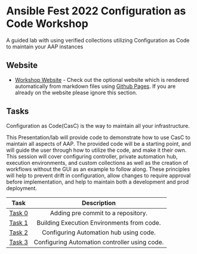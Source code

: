 # Ansible Fest 2022 Configuration as Code Workshop

A guided lab with using verified collections utilizing Configuration as Code to maintain your AAP instances

## Website

- [Workshop Website](https://sean-m-sullivan.github.io/ansiblefest2022_configuration_as_code/) - Check out the optional website which is rendered automatically from markdown files using [Github Pages](https://pages.github.com/).  If you are already on the website please ignore this section.

## Tasks

Configuration as Code(CasC) is the way to maintain all your infrastructure.

This Presentation/lab will provide code to demonstrate how to use CasC to maintain all aspects of AAP. The provided code will be a starting point, and will guide the user through how to utilize the code, and make it their own. This session will cover configuring controller, private automation hub, execution environments, and custom collections as well as the creation of workflows without the GUI as an example to follow along. These principles will help to prevent drift in configuration, allow changes to require approval before implementation, and help to maintain both a development and prod deployment.

|Task|Description|
|:---:|:---:|
|[Task 0](task0.md)|Adding pre commit to a repository.|
|[Task 1](task1.md)|Building Execution Environments from code.|
|[Task 2](task2.md)|Configuring Automation hub using code.|
|[Task 3](task3.md)|Configuring Automation controller using code.|
